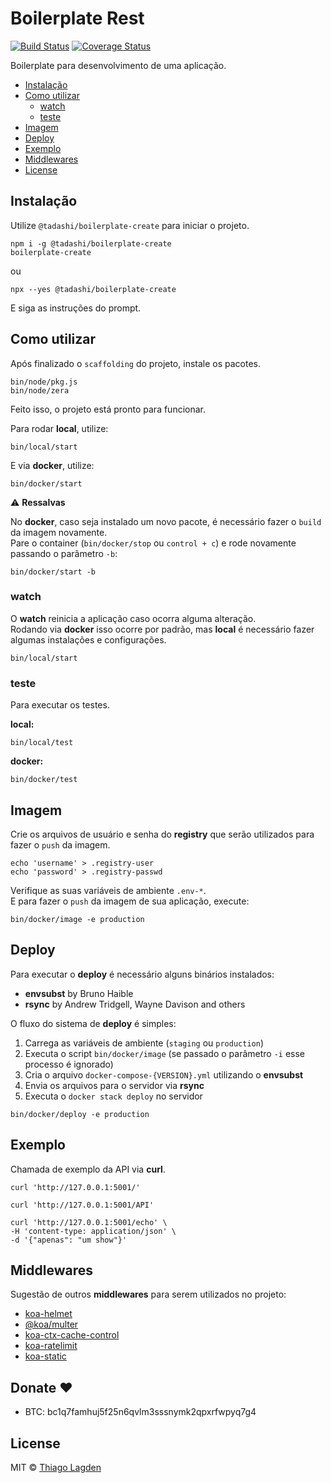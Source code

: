 # Boilerplate Rest

[![Build Status][ci-img]][ci]
[![Coverage Status][coveralls-img]][coveralls]

[ci-img]: https://github.com/lagden/boilerplate-rest/actions/workflows/nodejs.yml/badge.svg
[ci]: https://github.com/lagden/boilerplate-rest/actions/workflows/nodejs.yml
[coveralls-img]: https://coveralls.io/repos/github/lagden/boilerplate-rest/badge.svg?branch=main
[coveralls]: https://coveralls.io/github/lagden/boilerplate-rest?branch=main

Boilerplate para desenvolvimento de uma aplicação.

- [Instalação](#instalação)
- [Como utilizar](#como-utilizar)
  - [watch](#watch)
  - [teste](#teste)
- [Imagem](#imagem)
- [Deploy](#deploy)
- [Exemplo](#exemplo)
- [Middlewares](#middlewares)
- [License](#license)

## Instalação

Utilize `@tadashi/boilerplate-create` para iniciar o projeto.

```
npm i -g @tadashi/boilerplate-create
boilerplate-create
```

ou

```
npx --yes @tadashi/boilerplate-create
```

E siga as instruções do prompt.

## Como utilizar

Após finalizado o `scaffolding` do projeto, instale os pacotes.

```shell
bin/node/pkg.js
bin/node/zera
```

Feito isso, o projeto está pronto para funcionar.

Para rodar **local**, utilize:

```shell
bin/local/start
```

E via **docker**, utilize:

```shell
bin/docker/start
```

⚠️ **Ressalvas**

No **docker**, caso seja instalado um novo pacote, é necessário fazer o `build` da imagem novamente.  
Pare o container (`bin/docker/stop` ou `control + c`) e rode novamente passando o parâmetro `-b`:

```shell
bin/docker/start -b
```

### watch

O **watch** reinicia a aplicação caso ocorra alguma alteração.  
Rodando via **docker** isso ocorre por padrão, mas **local** é necessário fazer algumas instalações e configurações.

```shell
bin/local/start
```

### teste

Para executar os testes.

**local:**

```shell
bin/local/test
```

**docker:**

```shell
bin/docker/test
```

## Imagem

Crie os arquivos de usuário e senha do **registry** que serão utilizados para fazer o `push` da imagem.

```shell
echo 'username' > .registry-user
echo 'password' > .registry-passwd
```

Verifique as suas variáveis de ambiente `.env-*`.  
E para fazer o `push` da imagem de sua aplicação, execute:

```shell
bin/docker/image -e production
```

## Deploy

Para executar o **deploy** é necessário alguns binários instalados:

- **envsubst** by Bruno Haible
- **rsync** by Andrew Tridgell, Wayne Davison and others

O fluxo do sistema de **deploy** é simples:

1. Carrega as variáveis de ambiente (`staging` ou `production`)
2. Executa o script `bin/docker/image` (se passado o parâmetro `-i` esse processo é ignorado)
3. Cria o arquivo `docker-compose-{VERSION}.yml` utilizando o **envsubst**
4. Envia os arquivos para o servidor via **rsync**
5. Executa o `docker stack deploy` no servidor

```shell
bin/docker/deploy -e production
```

## Exemplo

Chamada de exemplo da API via **curl**.

```shell
curl 'http://127.0.0.1:5001/'
```

```shell
curl 'http://127.0.0.1:5001/API'
```

```shell
curl 'http://127.0.0.1:5001/echo' \
-H 'content-type: application/json' \
-d '{"apenas": "um show"}'
```

## Middlewares

Sugestão de outros **middlewares** para serem utilizados no projeto:

- [koa-helmet](https://github.com/venables/koa-helmet)
- [@koa/multer](https://github.com/koajs/multer)
- [koa-ctx-cache-control](https://github.com/koajs/ctx-cache-control)
- [koa-ratelimit](https://github.com/koajs/ratelimit)
- [koa-static](https://github.com/koajs/static)

## Donate ❤️

- BTC: bc1q7famhuj5f25n6qvlm3sssnymk2qpxrfwpyq7g4

## License

MIT © [Thiago Lagden](https://github.com/lagden)
